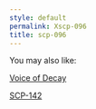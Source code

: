 ```yaml
---
style: default
permalink: Xscp-096
title: scp-096
---
```

You may also like:

[Voice of Decay](http://scp-wiki.net/voice-of-decay)

[SCP-142](http://scp-wiki.net/scp-142)

